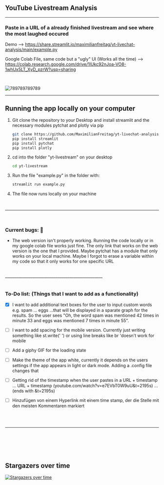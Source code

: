 ## YouTube Livestream Analysis

__________________________________________________

### Paste in a URL of a already finished livestream and see where the most laughed occured

Demo --> https://share.streamlit.io/maximilianfreitag/yt-livechat-analysis/main/example.py

Google Colab File, same code but a "ugly" UI (Works all the time) --> https://colab.research.google.com/drive/1lUkc92nJoa-VO8-1whUx5LT_XyD_pzrW?usp=sharing 

<br>

![789789789789](https://user-images.githubusercontent.com/46624616/153844790-f9c62c62-760e-4321-826f-2f1747debe03.jpg)

__________________________________________________


<!-- GETTING STARTED -->
## Running the app locally on your computer


1. Git clone the repository to your Desktop and install streamlit and the necessary modules pytchat and plotly via pip
   ```sh
   git clone https://github.com/MaximilianFreitag/yt-livechat-analysis.git
   pip install streamlit
   pip install pytchat
   pip install plotly
   ```

2. cd into the folder "yt-livestream" on your desktop
   ```sh
   cd yt-livestream
   ```
   
3. Run the file "example.py" in the folder with:
   ```sh
   streamlit run example.py
   ```

4. The file now runs locally on your machine

<br>

__________________________________________________

<br>

### Current bugs: 🐞

- The web version isn't properly working. Running the code locally or in my google colab file works just fine. The only link that works on the web version is the one that I provided. Maybe pytchat has a module that only works on your local machine. Maybe I forgot to erase a variable within my code so that it only works for one specific URL   



<br>
__________________________________________________

<br>
<br>

### To-Do list: (Things that I want to add as a functionality)

- [x] I want to add additional text boxes for the user to input custom words e.g. spam ... eggs ...that will be displayed in a sparate graph for the results. So the user sees "Oh, the word spam was mentioned 42 times in minute 33 and eggs was mentioned 7 times in minute 55".
- [ ] I want to add spacing for the mobile version. Currently just writing something like st.write('  ') or using line breaks like br 'doesn't work for mobile
- [ ] Add a giphy GIF for the loading state 
- [ ] Make the theme of the app white, currently it depends on the users settings if the app appears in light or dark mode. Adding a .config file changes that
- [ ] Getting rid of the timestamp when the user pastes in a URL + timestamp ... URL + timestamp (youtube.com/watch?v=e7EVbT0W9uU&t=2195s) ... (ends with &t=2195s)
- [ ] Hinzufügen von einem Hyperlink mit einem time stamp, der die Stelle mit den meisten Kommentaren markiert


<br>
<br>

__________________________________________________

<br>
<br>
<br>
<br>


## Stargazers over time

[![Stargazers over time](https://starchart.cc/MaximilianFreitag/yt-livechat-analysis.svg)](https://starchart.cc/MaximilianFreitag/yt-livechat-analysis)
